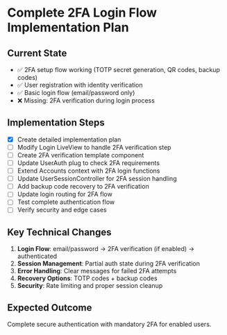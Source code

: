# Complete 2FA Login Flow Implementation Plan

## Current State
- ✅ 2FA setup flow working (TOTP secret generation, QR codes, backup codes)
- ✅ User registration with identity verification
- ✅ Basic login flow (email/password only)
- ❌ Missing: 2FA verification during login process

## Implementation Steps
- [x] Create detailed implementation plan
- [ ] Modify Login LiveView to handle 2FA verification step
- [ ] Create 2FA verification template component
- [ ] Update UserAuth plug to check 2FA requirements
- [ ] Extend Accounts context with 2FA login functions
- [ ] Update UserSessionController for 2FA session handling
- [ ] Add backup code recovery to 2FA verification
- [ ] Update login routing for 2FA flow
- [ ] Test complete authentication flow
- [ ] Verify security and edge cases

## Key Technical Changes
1. **Login Flow**: email/password → 2FA verification (if enabled) → authenticated
2. **Session Management**: Partial auth state during 2FA verification
3. **Error Handling**: Clear messages for failed 2FA attempts
4. **Recovery Options**: TOTP codes + backup codes
5. **Security**: Rate limiting and proper session cleanup

## Expected Outcome
Complete secure authentication with mandatory 2FA for enabled users.

